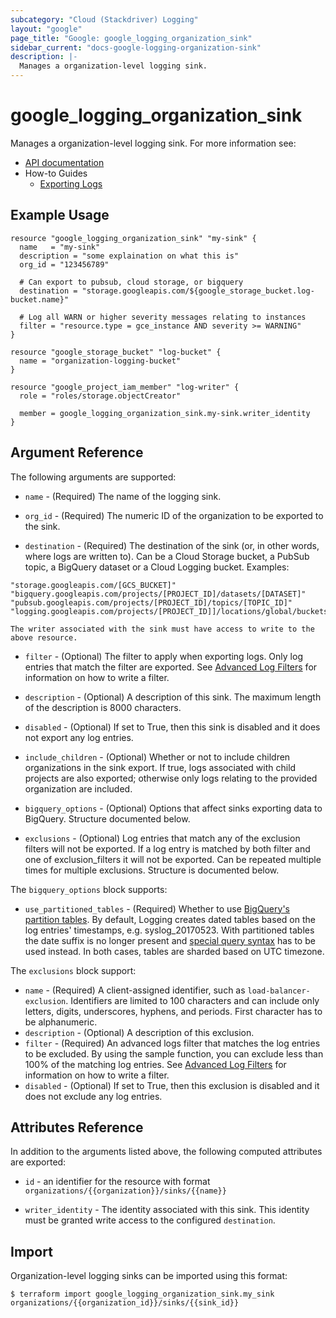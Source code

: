 ```yaml
---
subcategory: "Cloud (Stackdriver) Logging"
layout: "google"
page_title: "Google: google_logging_organization_sink"
sidebar_current: "docs-google-logging-organization-sink"
description: |-
  Manages a organization-level logging sink.
---
```


# google\_logging\_organization\_sink

Manages a organization-level logging sink. For more information see:
* [API documentation](https://cloud.google.com/logging/docs/reference/v2/rest/v2/organizations.sinks)
* How-to Guides
    * [Exporting Logs](https://cloud.google.com/logging/docs/export)

## Example Usage

```hcl
resource "google_logging_organization_sink" "my-sink" {
  name   = "my-sink"
  description = "some explaination on what this is"
  org_id = "123456789"

  # Can export to pubsub, cloud storage, or bigquery
  destination = "storage.googleapis.com/${google_storage_bucket.log-bucket.name}"

  # Log all WARN or higher severity messages relating to instances
  filter = "resource.type = gce_instance AND severity >= WARNING"
}

resource "google_storage_bucket" "log-bucket" {
  name = "organization-logging-bucket"
}

resource "google_project_iam_member" "log-writer" {
  role = "roles/storage.objectCreator"

  member = google_logging_organization_sink.my-sink.writer_identity
}
```

## Argument Reference

The following arguments are supported:

* `name` - (Required) The name of the logging sink.

* `org_id` - (Required) The numeric ID of the organization to be exported to the sink.

* `destination` - (Required) The destination of the sink (or, in other words, where logs are written to). Can be a
    Cloud Storage bucket, a PubSub topic, a BigQuery dataset or a Cloud Logging bucket. Examples:
```
"storage.googleapis.com/[GCS_BUCKET]"
"bigquery.googleapis.com/projects/[PROJECT_ID]/datasets/[DATASET]"
"pubsub.googleapis.com/projects/[PROJECT_ID]/topics/[TOPIC_ID]"
"logging.googleapis.com/projects/[PROJECT_ID]]/locations/global/buckets/[BUCKET_ID]"
```
    The writer associated with the sink must have access to write to the above resource.

* `filter` - (Optional) The filter to apply when exporting logs. Only log entries that match the filter are exported.
    See [Advanced Log Filters](https://cloud.google.com/logging/docs/view/advanced_filters) for information on how to
    write a filter.

* `description` - (Optional) A description of this sink. The maximum length of the description is 8000 characters.

* `disabled` - (Optional) If set to True, then this sink is disabled and it does not export any log entries.

* `include_children` - (Optional) Whether or not to include children organizations in the sink export. If true, logs
    associated with child projects are also exported; otherwise only logs relating to the provided organization are included.

* `bigquery_options` - (Optional) Options that affect sinks exporting data to BigQuery. Structure documented below.

* `exclusions` - (Optional) Log entries that match any of the exclusion filters will not be exported. If a log entry is matched by both filter and one of exclusion_filters it will not be exported.  Can be repeated multiple times for multiple exclusions. Structure is documented below.

The `bigquery_options` block supports:

* `use_partitioned_tables` - (Required) Whether to use [BigQuery's partition tables](https://cloud.google.com/bigquery/docs/partitioned-tables).
    By default, Logging creates dated tables based on the log entries' timestamps, e.g. syslog_20170523. With partitioned
    tables the date suffix is no longer present and [special query syntax](https://cloud.google.com/bigquery/docs/querying-partitioned-tables)
    has to be used instead. In both cases, tables are sharded based on UTC timezone.

The `exclusions` block support:

* `name` - (Required) A client-assigned identifier, such as `load-balancer-exclusion`. Identifiers are limited to 100 characters and can include only letters, digits, underscores, hyphens, and periods. First character has to be alphanumeric.
* `description` - (Optional) A description of this exclusion.
* `filter` - (Required) An advanced logs filter that matches the log entries to be excluded. By using the sample function, you can exclude less than 100% of the matching log entries. See [Advanced Log Filters](https://cloud.google.com/logging/docs/view/advanced_filters) for information on how to
    write a filter.
* `disabled` - (Optional) If set to True, then this exclusion is disabled and it does not exclude any log entries.

## Attributes Reference

In addition to the arguments listed above, the following computed attributes are
exported:

* `id` - an identifier for the resource with format `organizations/{{organization}}/sinks/{{name}}`

* `writer_identity` - The identity associated with this sink. This identity must be granted write access to the
    configured `destination`.

## Import

Organization-level logging sinks can be imported using this format:

```
$ terraform import google_logging_organization_sink.my_sink organizations/{{organization_id}}/sinks/{{sink_id}}
```
